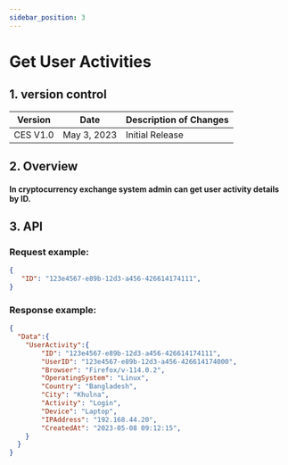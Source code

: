 ```yaml
---
sidebar_position: 3
---
```


# Get User Activities 

## 1. version control

| Version  | Date        | Description of Changes |
| -------- | ----------- | ---------------------- |
| CES V1.0 | May 3, 2023 | Initial Release        |

## 2. Overview

#### In cryptocurrency exchange system admin can get user activity details by ID.


## 3. API

### Request example:

```json
{
   "ID": "123e4567-e89b-12d3-a456-426614174111",
}
```
### Response example:


```json
{
  "Data":{
    "UserActivity":{
        "ID": "123e4567-e89b-12d3-a456-426614174111",
        "UserID": "123e4567-e89b-12d3-a456-426614174000", 
        "Browser": "Firefox/v-114.0.2",
        "OperatingSystem": "Linux",
        "Country": "Bangladesh",
        "City": "Khulna",
        "Activity": "Login",
        "Device": "Laptop",
        "IPAddress": "192.168.44.20",
        "CreatedAt": "2023-05-08 09:12:15",
    }
  }
}
```